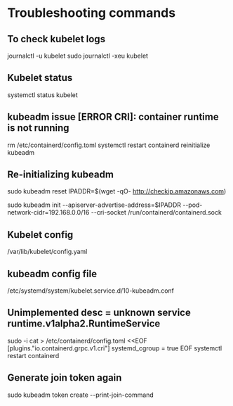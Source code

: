 # Troubleshooting  commands

## To check kubelet logs

journalctl -u kubelet
sudo journalctl -xeu kubelet

## Kubelet status
systemctl status kubelet

## kubeadm issue [ERROR CRI]: container runtime is not running
rm /etc/containerd/config.toml
systemctl restart containerd
reinitialize kubeadm

## Re-initializing kubeadm

sudo kubeadm reset
IPADDR=$(wget -qO-  http://checkip.amazonaws.com)

sudo kubeadm init --apiserver-advertise-address=$IPADDR --pod-network-cidr=192.168.0.0/16  --cri-socket /run/containerd/containerd.sock  

## Kubelet config
/var/lib/kubelet/config.yaml

## kubeadm config file
/etc/systemd/system/kubelet.service.d/10-kubeadm.conf

## Unimplemented desc = unknown service runtime.v1alpha2.RuntimeService
sudo -i 
cat > /etc/containerd/config.toml <<EOF
[plugins."io.containerd.grpc.v1.cri"]
  systemd_cgroup = true
EOF
systemctl restart containerd

## Generate join token again
sudo kubeadm token create --print-join-command